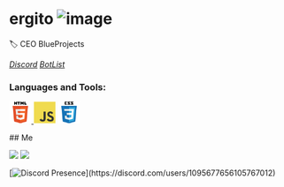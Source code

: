 <!-- markdownlint-disable -->
# ergito ![image](https://github.com/ergitoesp/ergitoesp/assets/134168866/7722d000-40a7-4588-ae01-3d8a505bdf32)

🏷️ CEO BlueProjects

_[Discord](https://discord.gg/atAZH4bzfp)_
_[BotList](https://discord.gg/VQezA9jeGX)_

<h3 align="left">Languages and Tools:</h3>
<a href="https://www.w3.org/html/" target="_blank" rel="noreferrer"> <img src="https://raw.githubusercontent.com/devicons/devicon/master/icons/html5/html5-original-wordmark.svg" alt="html5" width="40" height="40"/> </a>  <img src="https://raw.githubusercontent.com/devicons/devicon/master/icons/javascript/javascript-original.svg" alt="javascript" width="40" height="40"> </a> 
<img src="https://raw.githubusercontent.com/devicons/devicon/master/icons/css3/css3-original-wordmark.svg" alt="css3" width="40" height="40"/> </a> </p>
## Me

<p float="left">
  <img src="https://github-readme-stats.vercel.app/api?username=ergitoesp&show_icons=true&count_private=true&title_color=ff0067&text_color=ffffff&icon_color=ff0067&bg_color=222222" height="180">
  <img src="https://github-readme-stats.vercel.app/api/top-langs/?username=ergitoesp&layout=compact&title_color=ff0067&text_color=ffffff&icon_color=ff0067&bg_color=222222" height="180">
</p>

[![Discord Presence](https://lanyard-profile-readme.vercel.app/api/1095677656105767012?theme=catppuccin&bg=809ecf&animated=false&hideDiscrim=true&borderRadius=30px&idleMessage=Probably%20doing%20something%20else...)](https://discord.com/users/1095677656105767012)
